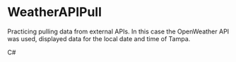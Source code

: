 # WeatherAPIPull

Practicing pulling data from external APIs. In this case the OpenWeather API was used, displayed data for the local date and time of Tampa.

C#
